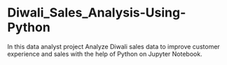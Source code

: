 # Diwali_Sales_Analysis-Using-Python
In this data analyst project Analyze Diwali sales data to improve customer experience and sales with the help of Python on Jupyter Notebook.
